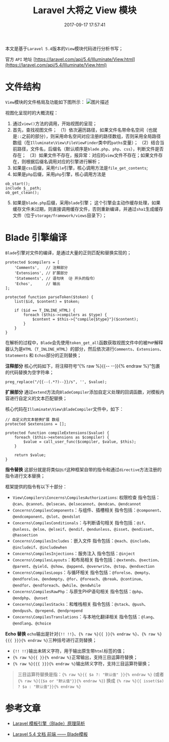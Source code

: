 ﻿---
title: Laravel 大将之 View 模块
date: 2017-09-17 17:57:41
description: 介绍如何使用 View 模块
tags:
- Laravel-5.4
categories:
- Laravel
copyright: false
---

本文是基于`Laravel 5.4`版本的`View`模块代码进行分析书写；

官方 `API` 地址 [https://laravel.com/api/5.4/Illuminate/View.html](https://laravel.com/api/5.4/Illuminate/View.html)

# 文件结构
`View`模块的文件格局及功能如下图所示：
![图片描述][1]

视图化呈现时的大概流程：

1. 通过`view()`方法的调用，开始视图的呈现；
2. 首先，查找视图文件；
    （1）依次遍历路径，如果文件名带命名空间（也就是`::`之前的部分），则采用命名空间对应注册的路径数组，否则采用全局路径数组（在`Illuminate\View\FileViewFinder`类中的`paths`变量）；
    （2）结合当前路径，文件名，后缀名（默认顺序是`blade.php`、`php`、`css`），判断文件是否存在；
    （3）如果文件不存在，报异常：对应的`view`文件不存在；如果文件存在，则根据后缀名调用对应的引擎进行解析；
3. 如果是`css`后缀，采用`file`引擎，核心调用方法是`file_get_contents`;
4. 如果是`php`后缀，采用`php`引擎，核心调用方法是

 ```
 ob_start();
 include $__path;
 ob_get_clean();
 ```
5. 如果是`blade.php`后缀，采用`blade`引擎；
    这个引擎会主动作缓存处理，如果缓存文件未过期，则直接调用缓存文件，否则重新编译，并通过`sha1`生成缓存文件（位于`storage/framework/views`目录下）；

# Blade 引擎编译
`Blade`引擎对文件的编译，是通过大量的正则匹配和替换实现的；

```
protected $compilers = [ 
    'Comments',   // 注释部分
    'Extensions', // 扩展部分
    'Statements', // 语句块 （@ 开头的指令）
    'Echos',      // 输出
];

protected function parseToken($token) {
    list($id, $content) = $token;
    
    if ($id == T_INLINE_HTML) {
        foreach ($this->compilers as $type) {
            $content = $this->{"compile{$type}"}($content);
        }
    }
}
```
在解析的过程中，`Blade`会先使用`token_get_all`函数获取视图文件中的被`PHP`解释器认为是`HTML`（`T_INLINE_HTML`）的部分，然后依次进行`Comments`、`Extensions`、`Statements` 和 `Echos`部分的正则替换；

**注释部分**
核心代码如下，将注释符号“{% raw %}{{-- --}}{% endraw %}”包裹的代码替换为空字符串；
```
preg_replace("/{{--(.*?)--}}/s", '', $value);
```

**扩展部分**
通过`extend`方法向`BladeCompiler`添加自定义处理的回调函数，对模板内容进行自定义的文本匹配替换；

核心代码在`Illuminate\View\BladeCompiler`文件中，如下：
```
// 自定义的文本替换扩展 数组
protected $extensions = [];

protected function compileExtensions($value) {
    foreach ($this->extensions as $compiler) {
        $value = call_user_func($compiler, $value, $this);
    }
    
    return $value;
}
```

**指令替换**
这部分就是将类似`@if`这种框架自带的指令和通过`directive`方法注册的指令进行文本替换；

框架提供的指令有以下十部分：

- `View\Compilers\Concerns\CompilesAuthorizations`: 权限检查
  指令包括：`@can`、`@cannot`、`@elsecan`、`@elsecannot`、`@endcan`、`@endcannot`
- `Concerns\CompilesComponents`：与组件、插槽相关
  指令包括：`@component`、`@endcomponent`、`@slot`、`@endslot`
- `Concerns\CompilesConditionals`：与判断语句相关
  指令包括：`@if`、`@unless`、`@else`、`@elseif`、`@endif`、`@endunless`、`@isset`、`@endisset`、`@hassection`
- `Concerns\CompilesIncludes`：嵌入文件
  指令包括：`@each`、`@include`、`@includeif`、`@includewhen`
- `Concerns\CompilesInjections`：服务注入
  指令包括：`@inject`
- `Concerns\CompilesLayouts`：和布局相关
  指令包括：`@extends`、`@section`、`@parent`、`@yield`、`@show`、`@append`、`@overwrite`、`@stop`、`@endsection`
- `Concerns\CompilesLoops`：与循环相关
  指令包括：`@forelse`、`@empty`、`@endforelse`、`@endempty`、`@for`、`@foreach`、`@break`、`@continue`、`@endfor`、`@endforeach`、`@while`、`@endwhile`
- `Concerns\CompilesRawPhp`：与原生PHP语句相关
  指令包括：`@php`、 `@endphp`、 `@unset`
- `Concerns\CompilesStacks`：和堆栈相关
  指令包括：`@stack`、`@push`、`@endpush`、`@prepend`、`@endprepend`
- `Concerns\CompilesTranslations`：与本地化翻译相关
  指令包括：`@lang`、`@endlang`、`@choice`

**Echo 替换**
`echo`输出是针对`{!! !!}`、`{% raw %}{{ }}{% endraw %}`、`{% raw %}{{{ }}}{% endraw %}`三种括号进行正则替换；

- `{!! !!}`输出未转义字符，用于输出原生带`html`标签的值；
- `{% raw %}{{ }}{% endraw %}`正常输出，支持三目运算符替换；
- `{% raw %}{{{ }}}{% endraw %}`输出转义字符，支持三目运算符替换；

> 三目运算符替换是指：`{% raw %}{{ $a ?: "默认值" }}{% endraw %}` (或者 `{% raw %}{{$a or "默认值"}}{% endraw %}`) 换成 `{% raw %}{{ isset($a) ? $a : "默认值"}}{% endraw %} `



# 参考文章
- [Laravel 模板引擎（Blade）原理简析](https://segmentfault.com/a/1190000003906422)
- [Laravel 5.4 文档  前端 —— Blade模板](http://laravelacademy.org/post/6780.html#toc_17)


  [1]: http://owk2q4gs5.bkt.clouddn.com/bVVcNa.png
